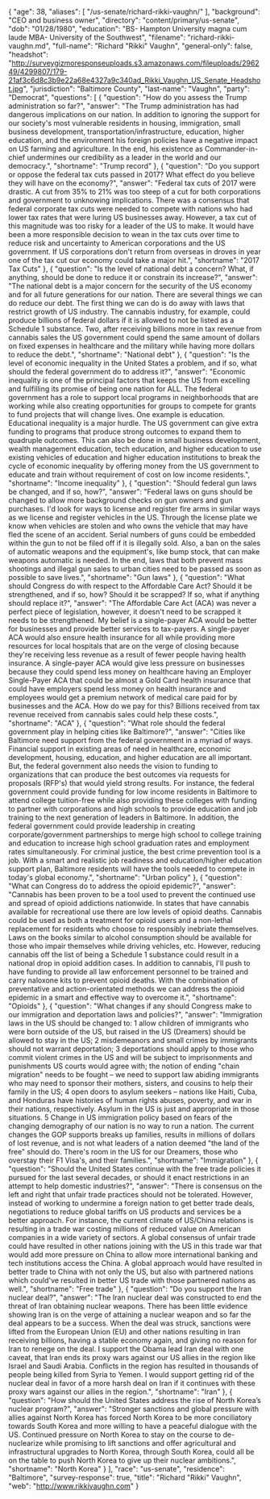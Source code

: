 {
  "age": 38,
  "aliases": [
    "/us-senate/richard-rikki-vaughn/"
  ],
  "background": "CEO and business owner",
  "directory": "content/primary/us-senate",
  "dob": "01/28/1980",
  "education": "BS- Hampton University magna cum laude MBA- University of the Southwest",
  "filename": "richard-rikki-vaughn.md",
  "full-name": "Richard \"Rikki\" Vaughn",
  "general-only": false,
  "headshot": "http://surveygizmoresponseuploads.s3.amazonaws.com/fileuploads/296249/4299807/179-21af3c6d8c3b9e22a68e4327a9c340ad_Rikki_Vaughn_US_Senate_Headshot.jpg",
  "jurisdiction": "Baltimore County",
  "last-name": "Vaughn",
  "party": "Democrat",
  "questions": [
    {
      "question": "How do you assess the Trump administration so far?",
      "answer": "The Trump administration has had dangerous implications on our nation. In addition to ignoring the support for our society's most vulnerable residents in housing, immigration, small business development, transportation/infrastructure, education, higher education, and the environment his foreign policies have a negative impact on US farming and agriculture. In the end, his existence as Commander-in-chief undermines our credibility as a leader in the world and our democracy.",
      "shortname": "Trump record"
    },
    {
      "question": "Do you support or oppose the federal tax cuts passed in 2017? What effect do you believe they will have on the economy?",
      "answer": "Federal tax cuts of 2017 were drastic. A cut from 35% to 21% was too steep of a cut for both corporations and government to unknowing implications. There was a consensus that federal corporate tax cuts were needed to compete with nations who had lower tax rates that were luring US businesses away. However, a tax cut of this magnitude was too risky for a leader of the US to make. It would have been a more responsible decision to wean in the tax cuts over time to reduce risk and uncertainty to American corporations and the US government. If US corporations don't return from overseas in droves in year one of the tax cut our economy could take a major hit.",
      "shortname": "2017 Tax Cuts"
    },
    {
      "question": "Is the level of national debt a concern? What, if anything, should be done to reduce it or constrain its increase?",
      "answer": "The national debt is a major concern for the security of the US economy and for all future generations for our nation. There are several things we can do reduce our debt. The first thing we can do is do away with laws that restrict growth of US industry. The cannabis industry, for example, could produce billions of federal dollars if it is allowed to not be listed as a Schedule 1 substance. Two, after receiving billions more in tax revenue from cannabis sales the US government could spend the same amount of dollars on fixed expenses in healthcare and the military while having more dollars to reduce the debt.",
      "shortname": "National debt"
    },
    {
      "question": "Is the level of economic inequality in the United States a problem, and if so, what should the federal government do to address it?",
      "answer": "Economic inequality is one of the principal factors that keeps the US from excelling and fulfilling its promise of being one nation for ALL. The federal government has a role to support local programs in neighborhoods that are working while also creating opportunities for groups to compete for grants to fund projects that will change lives. One example is education. Educational inequality is a major hurdle. The US government can give extra funding to programs that produce strong outcomes to expand them to quadruple outcomes. This can also be done in small business development, wealth management education, tech education, and higher education to use existing vehicles of education and higher education institutions to break the cycle of economic inequality by offering money from the US government to educate and train without requirement of cost on low income residents.",
      "shortname": "Income inequality"
    },
    {
      "question": "Should federal gun laws be changed, and if so, how?",
      "answer": "Federal laws on guns should be changed to allow more background checks on gun owners and gun purchases. I'd look for ways to license and register fire arms in similar ways as we license and register vehicles in the US. Through the license plate we know when vehicles are stolen and who owns the vehicle that may have fled the scene of an accident. Serial numbers of guns could be embedded within the gun to not be filed off if it is illegally sold. Also, a ban on the sales of automatic weapons and the equipment's, like bump stock, that can make weapons automatic is needed. In the end, laws that both prevent mass shootings and illegal gun sales to urban cities need to be passed as soon as possible to save lives.",
      "shortname": "Gun laws"
    },
    {
      "question": "What should Congress do with respect to the Affordable Care Act? Should it be strengthened, and if so, how? Should it be scrapped? If so, what if anything should replace it?",
      "answer": "The Affordable Care Act (ACA) was never a perfect piece of legislation, however, it doesn't need to be scrapped it needs to be strengthened. My belief is a single-payer ACA would be better for businesses and provide better services to tax-payers. A single-payer ACA would also ensure health insurance for all while providing more resources for local hospitals that are on the verge of closing because they're receiving less revenue as a result of fewer people having health insurance. A single-payer ACA would give less pressure on businesses because they could spend less money on healthcare having an Employer Single-Payer ACA that could be almost a Gold Card health insurance that could have employers spend less money on health insurance and employees would get a premium network of medical care paid for by businesses and the ACA. How do we pay for this? Billions received from tax revenue received from cannabis sales could help these costs.",
      "shortname": "ACA"
    },
    {
      "question": "What role should the federal government play in helping cities like Baltimore?",
      "answer": "Cities like Baltimore need support from the federal government in a myriad of ways. Financial support in existing areas of need in healthcare, economic development, housing, education, and higher education are all important. But, the federal government also needs the vision to funding to organizations that can produce the best outcomes via requests for proposals (RFP's) that would yield strong results. For instance, the federal government could provide funding for low income residents in Baltimore to attend college tuition-free while also providing these colleges with funding to partner with corporations and high schools to provide education and job training to the next generation of leaders in Baltimore. In addition, the federal government could provide leadership in creating corporate/government partnerships to merge high school to college training and education to increase high school graduation rates and employment rates simultaneously. For criminal justice, the best crime prevention tool is a job. With a smart and realistic job readiness and education/higher education support plan, Baltimore residents will have the tools needed to compete in today's global economy.",
      "shortname": "Urban policy"
    },
    {
      "question": "What can Congress do to address the opioid epidemic?",
      "answer": "Cannabis has been proven to be a tool used to prevent the continued use and spread of opioid addictions nationwide. In states that have cannabis available for recreational use there are low levels of opioid deaths. Cannabis could be used as both a treatment for opioid users and a non-lethal replacement for residents who choose to responsibly inebriate themselves. Laws on the books similar to alcohol consumption should be available for those who impair themselves while driving vehicles, etc. However, reducing cannabis off the list of being a Schedule 1 substance could result in a national drop in opioid addition cases. In addition to cannabis, I'll push to have funding to provide all law enforcement personnel to be trained and carry naloxone kits to prevent opioid deaths. With the combination of preventative and action-orientated methods we can address the opioid epidemic in a smart and effective way to overcome it.",
      "shortname": "Opioids"
    },
    {
      "question": "What changes if any should Congress make to our immigration and deportation laws and policies?",
      "answer": "Immigration laws in the US should be changed to: 1 allow children of immigrants who were born outside of the US, but raised in the US (Dreamers) should be allowed to stay in the US; 2 misdemeanors and small crimes by immigrants should not warrant deportation; 3 deportations should apply to those who commit violent crimes in the US and will be subject to imprisonments and punishments US courts would agree with; the notion of ending \"chain migration\" needs to be fought – we need to support law abiding immigrants who may need to sponsor their mothers, sisters, and cousins to help their family in the US; 4 open doors to asylum seekers – nations like Haiti, Cuba, and Honduras have histories of human rights abuses, poverty, and war in their nations, respectively. Asylum in the US is just and appropriate in those situations. 5 Change in US immigration policy based on fears of the changing demography of our nation is no way to run a nation. The current changes the GOP supports breaks up families, results in millions of dollars of lost revenue, and is not what leaders of a nation deemed \"the land of the free\" should do. There's room in the US for our Dreamers, those who overstay their F1 Visa's, and their families.",
      "shortname": "Immigration"
    },
    {
      "question": "Should the United States continue with the free trade policies it pursued for the last several decades, or should it enact restrictions in an attempt to help domestic industries?",
      "answer": "There is consensus on the left and right that unfair trade practices should not be tolerated. However, instead of working to undermine a foreign nation to get better trade deals, negotiations to reduce global tariffs on US products and services be a better approach. For instance, the current climate of US/China relations is resulting in a trade war costing millions of reduced value on American companies in a wide variety of sectors. A global consensus of unfair trade could have resulted in other nations joining with the US in this trade war that would add more pressure on China to allow more international banking and tech institutions access the China. A global approach would have resulted in better trade to China with not only the US, but also with partnered nations which could've resulted in better US trade with those partnered nations as well.",
      "shortname": "Free trade"
    },
    {
      "question": "Do you support the Iran nuclear deal?",
      "answer": "The Iran nuclear deal was constructed to end the threat of Iran obtaining nuclear weapons. There has been little evidence showing Iran is on the verge of attaining a nuclear weapon and so far the deal appears to be a success. When the deal was struck, sanctions were lifted from the European Union (EU) and other nations resulting in Iran receiving billions, having a stable economy again, and giving no reason for Iran to renege on the deal. I support the Obama lead Iran deal with one caveat, that Iran ends its proxy wars against our US allies in the region like Israel and Saudi Arabia. Conflicts in the region has resulted in thousands of people being killed from Syria to Yemen. I would support getting rid of the nuclear deal in favor of a more harsh deal on Iran if it continues with these proxy wars against our allies in the region.",
      "shortname": "Iran"
    },
    {
      "question": "How should the United States address the rise of North Korea’s nuclear program?",
      "answer": "Stronger sanctions and global pressure with allies against North Korea has forced North Korea to be more conciliatory towards South Korea and more willing to have a peaceful dialogue with the US. Continued pressure on North Korea to stay on the course to de-nuclearize while promising to lift sanctions and offer agricultural and infrastructural upgrades to North Korea, through South Korea, could all be on the table to push North Korea to give up their nuclear ambitions.",
      "shortname": "North Korea"
    }
  ],
  "race": "us-senate",
  "residence": "Baltimore",
  "survey-response": true,
  "title": "Richard \"Rikki\" Vaughn",
  "web": "http://www.rikkivaughn.com"
}
